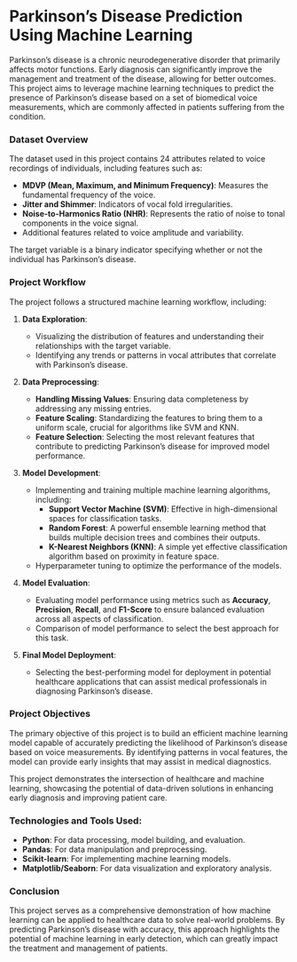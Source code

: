 

# Parkinson’s Disease Prediction Using Machine Learning

Parkinson’s disease is a chronic neurodegenerative disorder that primarily affects motor functions. Early diagnosis can significantly improve the management and treatment of the disease, allowing for better outcomes. This project aims to leverage machine learning techniques to predict the presence of Parkinson’s disease based on a set of biomedical voice measurements, which are commonly affected in patients suffering from the condition.

### Dataset Overview
The dataset used in this project contains 24 attributes related to voice recordings of individuals, including features such as:
- **MDVP (Mean, Maximum, and Minimum Frequency)**: Measures the fundamental frequency of the voice.
- **Jitter and Shimmer**: Indicators of vocal fold irregularities.
- **Noise-to-Harmonics Ratio (NHR)**: Represents the ratio of noise to tonal components in the voice signal.
- Additional features related to voice amplitude and variability.

The target variable is a binary indicator specifying whether or not the individual has Parkinson’s disease.

### Project Workflow
The project follows a structured machine learning workflow, including:

1. **Data Exploration**:
   - Visualizing the distribution of features and understanding their relationships with the target variable.
   - Identifying any trends or patterns in vocal attributes that correlate with Parkinson’s disease.

2. **Data Preprocessing**:
   - **Handling Missing Values**: Ensuring data completeness by addressing any missing entries.
   - **Feature Scaling**: Standardizing the features to bring them to a uniform scale, crucial for algorithms like SVM and KNN.
   - **Feature Selection**: Selecting the most relevant features that contribute to predicting Parkinson’s disease for improved model performance.

3. **Model Development**:
   - Implementing and training multiple machine learning algorithms, including:
     - **Support Vector Machine (SVM)**: Effective in high-dimensional spaces for classification tasks.
     - **Random Forest**: A powerful ensemble learning method that builds multiple decision trees and combines their outputs.
     - **K-Nearest Neighbors (KNN)**: A simple yet effective classification algorithm based on proximity in feature space.
   - Hyperparameter tuning to optimize the performance of the models.

4. **Model Evaluation**:
   - Evaluating model performance using metrics such as **Accuracy**, **Precision**, **Recall**, and **F1-Score** to ensure balanced evaluation across all aspects of classification.
   - Comparison of model performance to select the best approach for this task.

5. **Final Model Deployment**:
   - Selecting the best-performing model for deployment in potential healthcare applications that can assist medical professionals in diagnosing Parkinson’s disease.

### Project Objectives
The primary objective of this project is to build an efficient machine learning model capable of accurately predicting the likelihood of Parkinson’s disease based on voice measurements. By identifying patterns in vocal features, the model can provide early insights that may assist in medical diagnostics.

This project demonstrates the intersection of healthcare and machine learning, showcasing the potential of data-driven solutions in enhancing early diagnosis and improving patient care.

### Technologies and Tools Used:
- **Python**: For data processing, model building, and evaluation.
- **Pandas**: For data manipulation and preprocessing.
- **Scikit-learn**: For implementing machine learning models.
- **Matplotlib/Seaborn**: For data visualization and exploratory analysis.

### Conclusion
This project serves as a comprehensive demonstration of how machine learning can be applied to healthcare data to solve real-world problems. By predicting Parkinson’s disease with accuracy, this approach highlights the potential of machine learning in early detection, which can greatly impact the treatment and management of patients.

